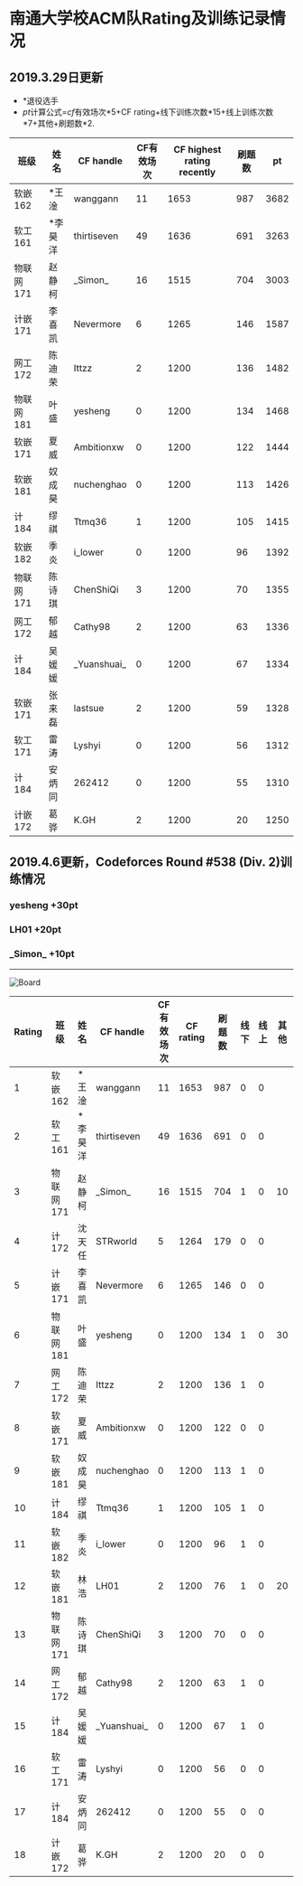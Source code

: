 # 南通大学校ACM队Rating及训练记录情况

## 2019.3.29日更新

- \*退役选手
- $pt$计算公式=$cf$有效场次$*5+$CF rating+线下训练次数$*15$+线上训练次数$*7$+其他+刷题数$*2​$.

| 班级      | 姓名    | CF handle     | CF有效场次 | CF highest rating   recently | 刷题数 | pt   |
| --------- | ------- | ------------- | ---------- | ---------------------------- | ------ | ---- |
| 软嵌162   | *王淦   | wanggann      | 11         | 1653                         | 987    | 3682 |
| 软工161   | *李昊洋 | thirtiseven   | 49         | 1636                         | 691    | 3263 |
| 物联网171 | 赵静柯  | \_Simon\_     | 16         | 1515                         | 704    | 3003 |
| 计嵌171   | 李喜凯  | Nevermore     | 6          | 1265                         | 146    | 1587 |
| 网工172   | 陈迪荣  | Ittzz         | 2          | 1200                         | 136    | 1482 |
| 物联网181 | 叶盛    | yesheng       | 0          | 1200                         | 134    | 1468 |
| 软嵌171   | 夏威    | Ambitionxw    | 0          | 1200                         | 122    | 1444 |
| 软嵌181   | 奴成昊  | nuchenghao    | 0          | 1200                         | 113    | 1426 |
| 计184     | 缪祺    | Ttmq36        | 1          | 1200                         | 105    | 1415 |
| 软嵌182   | 季炎    | i_lower       | 0          | 1200                         | 96     | 1392 |
| 物联网171 | 陈诗琪  | ChenShiQi     | 3          | 1200                         | 70     | 1355 |
| 网工172   | 郁越    | Cathy98       | 2          | 1200                         | 63     | 1336 |
| 计184     | 吴媛媛  | \_Yuanshuai\_ | 0          | 1200                         | 67     | 1334 |
| 软嵌171   | 张来磊  | lastsue       | 2          | 1200                         | 59     | 1328 |
| 软工171   | 雷涛    | Lyshyi        | 0          | 1200                         | 56     | 1312 |
| 计184     | 安炳同  | 262412        | 0          | 1200                         | 55     | 1310 |
| 计嵌172   | 葛骅    | K.GH          | 2          | 1200                         | 20     | 1250 |
## 2019.4.6更新，Codeforces Round #538 (Div. 2)训练情况
### yesheng +30pt
### LH01 +20pt
### \_Simon\_ +10pt
---

![Board](https://github.com/Simon-Lon/NTU_ACM/blob/master/img/Codeforces%20Round%20%23538%20(Div.%202)-board.png?raw=true)

| Rating | 班级      | 姓名    | CF handle     | CF有效场次 | CF rating | 刷题数 | 线下 | 线上 | 其他 | pt   |
| ------ | --------- | ------- | ------------- | ---------- | --------- | ------ | ---- | ---- | ---- | ---- |
| 1      | 软嵌162   | *王淦   | wanggann      | 11         | 1653      | 987    | 0    | 0    |      | 3682 |
| 2      | 软工161   | *李昊洋 | thirtiseven   | 49         | 1636      | 691    | 0    | 0    |      | 3263 |
| 3      | 物联网171 | 赵静柯  | \_Simon\_     | 16         | 1515      | 704    | 1    | 0    | 10   | 3028 |
| 4      | 计172     | 沈天任  | STRworld      | 5          | 1264      | 179    | 0    | 0    |      | 1647 |
| 5      | 计嵌171   | 李喜凯  | Nevermore     | 6          | 1265      | 146    | 0    | 0    |      | 1587 |
| 6      | 物联网181 | 叶盛    | yesheng       | 0          | 1200      | 134    | 1    | 0    | 30   | 1513 |
| 7      | 网工172   | 陈迪荣  | Ittzz         | 2          | 1200      | 136    | 1    | 0    |      | 1497 |
| 8      | 软嵌171   | 夏威    | Ambitionxw    | 0          | 1200      | 122    | 0    | 0    |      | 1444 |
| 9      | 软嵌181   | 奴成昊  | nuchenghao    | 0          | 1200      | 113    | 1    | 0    |      | 1441 |
| 10     | 计184     | 缪祺    | Ttmq36        | 1          | 1200      | 105    | 1    | 0    |      | 1430 |
| 11     | 软嵌182   | 季炎    | i_lower       | 0          | 1200      | 96     | 1    | 0    |      | 1407 |
| 12     | 软嵌181   | 林浩    | LH01          | 2          | 1200      | 76     | 1    | 0    | 20   | 1397 |
| 13     | 物联网171 | 陈诗琪  | ChenShiQi     | 3          | 1200      | 70     | 0    | 0    |      | 1355 |
| 14     | 网工172   | 郁越    | Cathy98       | 2          | 1200      | 63     | 1    | 0    |      | 1351 |
| 15     | 计184     | 吴媛媛  | \_Yuanshuai\_ | 0          | 1200      | 67     | 1    | 0    |      | 1349 |
| 16     | 软工171   | 雷涛    | Lyshyi        | 0          | 1200      | 56     | 0    | 0    |      | 1312 |
| 17     | 计184     | 安炳同  | 262412        | 0          | 1200      | 55     | 0    | 0    |      | 1310 |
| 18     | 计嵌172   | 葛骅    | K.GH          | 2          | 1200      | 20     | 0    | 0    |      | 1250 |